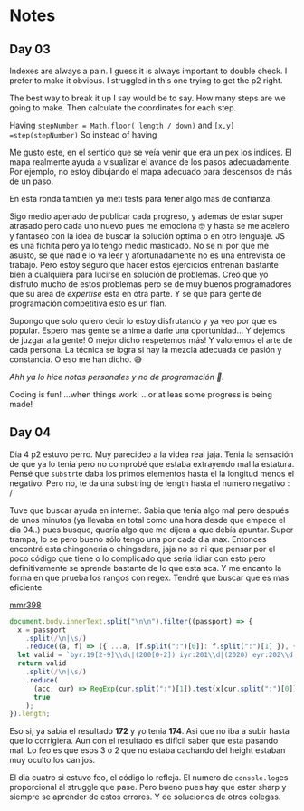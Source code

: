 # Notes

## Day 03

Indexes are always a pain. I guess it is always important to double check. I prefer to make it obvious. I struggled in this one trying to get the p2 right.

The best way to break it up I say would be to say. How many steps are we going to make. Then calculate the coordinates for each step.

Having `stepNumber = Math.floor( length / down)` and `[x,y] =step(stepNumber)` So instead of having

Me gusto este, en el sentido que se veía venir que era un pex los indices. El mapa realmente ayuda a visualizar el avance de los pasos adecuadamente. Por ejemplo, no estoy dibujando el mapa adecuado para descensos de más de un paso.

En esta ronda también ya metí tests para tener algo mas de confianza.

Sigo medio apenado de publicar cada progreso, y ademas de estar super atrasado pero cada uno nuevo pues me emociona 🤓 y hasta se me acelero y fantaseo con la idea de buscar la solución optima o en otro lenguaje. JS es una fichita pero ya lo tengo medio masticado. No se ni por que me asusto, se que nadie lo va leer y afortunadamente no es una entrevista de trabajo. Pero estoy seguro que hacer estos ejercicios entrenan bastante bien a cualquiera para lucirse en solución de problemas. Creo que yo disfruto mucho de estos problemas pero se de muy buenos programadores que su area de _expertise_ esta en otra parte. Y se que para gente de programación competitiva esto es un flan.

Supongo que solo quiero decir lo estoy disfrutando y ya veo por que es popular. Espero mas gente se anime a darle una oportunidad... Y dejemos de juzgar a la gente! O mejor dicho respetemos más! Y valoremos el arte de cada persona. La técnica se logra si hay la mezcla adecuada de pasión y constancia. O eso me han dicho. 😅

_Ahh ya lo hice notas personales y no de programación 🤷._

Coding is fun! ...when things work! ...or at leas some progress is being made!

## Day 04

Dia 4 p2 estuvo perro. Muy parecideo a la videa real jaja. Tenia la sensación de que ya lo tenia pero no comprobé que estaba extrayendo mal la estatura. Pensé que `substr`te daba los primos elementos hasta el la longitud menos el negativo. Pero no, te da una substring de length hasta el numero negativo : /

Tuve que buscar ayuda en internet. Sabia que tenia algo mal pero después de unos minutos (ya llevaba en total como una hora desde que empece el dia 04..) pues busque, quería algo que me dijera a que debía apuntar. Super trampa, lo se pero bueno sólo tengo una por cada dia max. Entonces encontré esta chingoneria o chingadera, jaja no se ni que pensar por el poco código que tiene o lo complicado que seria lidiar con esto pero definitivamente se aprende bastante de lo que esta aca. Y me encanto la forma en que prueba los rangos con regex. Tendré que buscar que es mas eficiente.

[mmr398](https://www.reddit.com/r/adventofcode/comments/k6e8sw/2020_day_04_solutions/gfdf2g9?utm_source=share&utm_medium=web2x&context=3)

```js
document.body.innerText.split("\n\n").filter((passport) => {
  x = passport
    .split(/\n|\s/)
    .reduce((a, f) => ({ ...a, [f.split(":")[0]]: f.split(":")[1] }), {});
  let valid = `byr:19[2-9]\\d\|(200[0-2]) iyr:201\\d|(2020) eyr:202\\d|(2030) ecl:^amb\|blu\|brn\|gry\|grn\|hzl\|oth$ pid:^\\d{9}$ hcl:#[a-z0-f]{6} hgt:(1[5-8]\\d\|19[0-3])cm\|(59\|6\\d\|7[0-6])in`;
  return valid
    .split(/\n|\s/)
    .reduce(
      (acc, cur) => RegExp(cur.split(":")[1]).test(x[cur.split(":")[0]]) && acc,
      true
    );
}).length;
```

Eso si, ya sabia el resultado **172** y yo tenia **174**. Asi que no iba a subir hasta que lo corrigiera. Aun con el resultado es difícil saber que esta pasando mal. Lo feo es que esos 3 o 2 que no estaba cachando del height estaban muy oculto los canijos.

El dia cuatro si estuvo feo, el código lo refleja. El numero de `console.log`es proporcional al struggle que pase. Pero bueno pues hay que estar sharp y siempre se aprender de estos errores. Y de soluciones de otros colegas.
